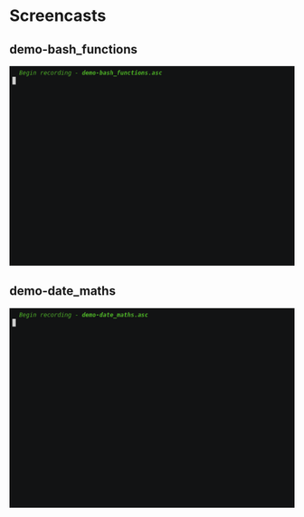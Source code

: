 # Screencasts
## demo-bash_functions
[![demo-bash_functions.cast](demo-bash_functions.gif)](https://asciinema.org/a/AzuRbyVnvi32Pp4vDA3Ms30sR)

## demo-date_maths
[![demo-date_maths.cast](demo-date_maths.gif)](https://asciinema.org/a/VCNsZ6N63cMxd6LxPn9j84QQZ)

